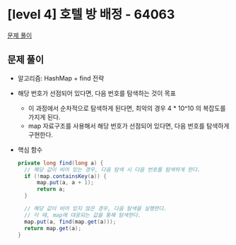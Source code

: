 # [level 4] 호텔 방 배정 - 64063

<a href="../../../프로그래머스/4/64063. 호텔 방 배정/호텔 방 배정.java">문제 풀이</a>

## 문제 풀이

- 알고리즘: HashMap + find 전략

- 해당 번호가 선점되어 있다면, 다음 번호를 탐색하는 것이 목표

  - 이 과정에서 순차적으로 탐색하게 된다면, 최악의 경우 4 \* 10^10 의 복잡도를 가지게 된다.
  - map 자료구조를 사용해서 해당 번호가 선점되어 있다면, 다음 번호를 탐색하게 구현한다.

- 핵심 함수

  ```java
  private long find(long a) {
    // 해당 값이 비어 있는 경우, 다음 탐색 시 다음 번호를 탐색하게 한다.
    if (!map.containsKey(a)) {
        map.put(a, a + 1);
        return a;
    }

    // 해당 값이 비어 있지 않은 경우, 다음 탐색을 실행한다.
    // 이 때, map에 대응되는 값을 통해 탐색한다.
    map.put(a, find(map.get(a)));
    return map.get(a);
  }
  ```
